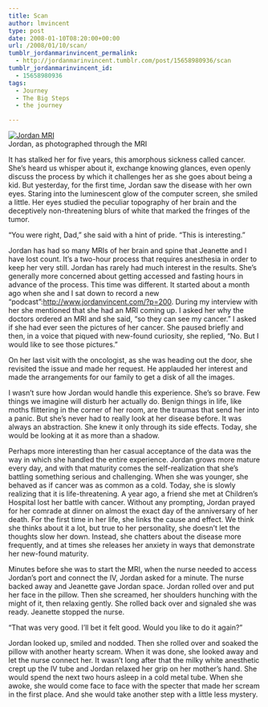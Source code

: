 ```yaml
---
title: Scan
author: lmvincent
type: post
date: 2008-01-10T08:20:00+00:00
url: /2008/01/10/scan/
tumblr_jordanmarinvincent_permalink:
  - http://jordanmarinvincent.tumblr.com/post/15658980936/scan
tumblr_jordanmarinvincent_id:
  - 15658980936
tags:
  - Journey
  - The Big Steps
  - the journey

---
```

<a href="http://www.jordanvincent.com/images/2008/01/jordan_mri.jpg" title="Jordan MRI" target="_blank" rel="noopener"><img src="http://www.jordanvincent.com/images/2008/01/jordan_mri.jpg" alt="Jordan MRI" /></a>  
Jordan, as photographed through the MRI

It has stalked her for five years, this amorphous sickness called cancer. She&rsquo;s heard us whisper about it, exchange knowing glances, even openly discuss the process by which it challenges her as she goes about being a kid. But yesterday, for the first time, Jordan saw the disease with her own eyes. Staring into the luminescent glow of the computer screen, she smiled a little. Her eyes studied the peculiar topography of her brain and the deceptively non-threatening blurs of white that marked the fringes of the tumor.

&ldquo;You were right, Dad,&rdquo; she said with a hint of pride. &ldquo;This is interesting.&rdquo;<a name="more"></a>

Jordan has had so many MRIs of her brain and spine that Jeanette and I have lost count. It&rsquo;s a two-hour process that requires anesthesia in order to keep her very still. Jordan has rarely had much interest in the results. She&rsquo;s generally more concerned about getting accessed and fasting hours in advance of the process. This time was different. It started about a month ago when she and I sat down to record a new &ldquo;podcast&rdquo;:http://www.jordanvincent.com/?p=200. During my interview with her she mentioned that she had an MRI coming up. I asked her why the doctors ordered an MRI and she said, &ldquo;so they can see my cancer.&rdquo; I asked if she had ever seen the pictures of her cancer. She paused briefly and then, in a voice that piqued with new-found curiosity, she replied, &ldquo;No. But I would like to see those pictures.&rdquo;

On her last visit with the oncologist, as she was heading out the door, she revisited the issue and made her request. He applauded her interest and made the arrangements for our family to get a disk of all the images.

I wasn&rsquo;t sure how Jordan would handle this experience. She&rsquo;s so brave. Few things we imagine will disturb her actually do. Benign things in life, like moths flittering in the corner of her room, are the traumas that send her into a panic. But she&rsquo;s never had to really look at her disease before. It was always an abstraction. She knew it only through its side effects. Today, she would be looking at it as more than a shadow.

Perhaps more interesting than her casual acceptance of the data was the way in which she handled the entire experience. Jordan grows more mature every day, and with that maturity comes the self-realization that she&rsquo;s battling something serious and challenging. When she was younger, she behaved as if cancer was as common as a cold. Today, she is slowly realizing that it is life-threatening. A year ago, a friend she met at Children&rsquo;s Hospital lost her battle with cancer. Without any prompting, Jordan prayed for her comrade at dinner on almost the exact day of the anniversary of her death. For the first time in her life, she links the cause and effect. We think she thinks about it a lot, but true to her personality, she doesn&rsquo;t let the thoughts slow her down. Instead, she chatters about the disease more frequently, and at times she releases her anxiety in ways that demonstrate her new-found maturity.

Minutes before she was to start the MRI, when the nurse needed to access Jordan&rsquo;s port and connect the IV, Jordan asked for a minute. The nurse backed away and Jeanette gave Jordan space. Jordan rolled over and put her face in the pillow. Then she screamed, her shoulders hunching with the might of it, then relaxing gently. She rolled back over and signaled she was ready. Jeanette stopped the nurse.

&ldquo;That was very good. I&rsquo;ll bet it felt good. Would you like to do it again?&rdquo;

Jordan looked up, smiled and nodded. Then she rolled over and soaked the pillow with another hearty scream. When it was done, she looked away and let the nurse connect her. It wasn&rsquo;t long after that the milky white anesthetic crept up the IV tube and Jordan relaxed her grip on her mother&rsquo;s hand. She would spend the next two hours asleep in a cold metal tube. When she awoke, she would come face to face with the specter that made her scream in the first place. And she would take another step with a little less mystery.

<div class="blogger-post-footer">
  <img loading="lazy" width="1" height="1" src="https://blogger.googleusercontent.com/tracker/9039099668816362935-235387058814959700?l=jordansjourney2.blogspot.com" alt="" />
</div>